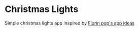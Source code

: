 # Christmas Lights

Simple christmas lights app inspired by [Florin pop's app ideas](https://github.com/florinpop17/app-ideas)
